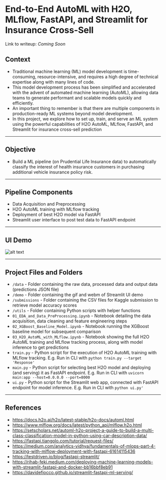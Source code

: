 # End-to-End AutoML with H2O, MLflow, FastAPI, and Streamlit for Insurance Cross-Sell

Link to writeup: *Coming Soon*

## Context
- Traditional machine learning (ML) model development is time-consuming, resource-intensive, and requires a high degree of technical expertise along with many lines of code. 
- This model development process has been simplified and accelerated with the advent of automated machine learning (AutoML), allowing data teams to generate performant and scalable models quickly and efficiently.
- An important thing to remember is that there are multiple components in production-ready ML systems beyond model development.
- In this project, we explore how to set up, train, and serve an ML system using the powerful capabilities of H2O AutoML, MLflow, FastAPI, and Streamlit for insurance cross-sell prediction

___
## Objective
- Build a ML pipeline (on Prudential Life Insurance data) to automatically classify the interest of health insurance customers in purchasing additional vehicle insurance policy risk.

___
## Pipeline Components
- Data Acquisition and Preprocessing
- H2O AutoML training with MLflow tracking
- Deployment of best H2O model via FastAPI
- Streamlit user interface to post test data to FastAPI endpoint

___
## UI Demo
![alt text](https://github.com/kennethleungty/End-to-End-AutoML-Insurance/blob/main/demo/streamlit-ui-2021-12-15-00-12-47.gif?raw=true)

___
## Project Files and Folders
- `/data` - Folder containing the raw data, processed data and output data (predictions JSON file)
- `/demo` - Folder containing the gif and webm of Streamlit UI demo
- `/submissions` - Folder containing the CSV files for Kaggle submission to retrieve model accuracy scores
- `/utils` - Folder containing Python scripts with helper functions
- `01_EDA_and_Data_PreProcessing.ipynb` - Notebook detailing the data acquisition, data cleaning and feature engineering steps
- `02_XGBoost_Baseline_Model.ipynb` - Notebook running the XGBoost baseline model for subsequent comparison
- `03_H2O_AutoML_with_MLflow.ipynb` - Notebook showing the full H2O AutoML training and MLflow tracking process, along with model inference to get predictions
- `train.py` - Python script for the execution of H2O AutoML training with MLflow tracking. E.g. Run in CLI with `python train.py --target 'Response'`
- `main.py` - Python script for selecting best H2O model and deploying (and serving) it as FastAPI endpoint. E.g. Run in CLI with `uvicorn main:app --host=0.0.0.0 --port=8000`
- `ui.py` - Python script for the Streamlit web app, connected with FastAPI endpoint for model inference. E.g. Run in CLI with `python ui.py'`

___
## References
- https://docs.h2o.ai/h2o/latest-stable/h2o-docs/automl.html
- https://www.mlflow.org/docs/latest/python_api/mlflow.h2o.html
- https://setscholars.net/automl-h2o-project-a-guide-to-build-a-multi-class-classification-model-in-python-using-car-description-data/
- https://fastapi.tiangolo.com/tutorial/request-files/
- https://medium.com/analytics-vidhya/fundamentals-of-mlops-part-4-tracking-with-mlflow-deployment-with-fastapi-61614115436
- https://testdriven.io/blog/fastapi-streamlit/
- https://rihab-feki.medium.com/deploying-machine-learning-models-with-streamlit-fastapi-and-docker-bb16bbf8eb91
- https://davidefiocco.github.io/streamlit-fastapi-ml-serving/

